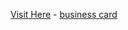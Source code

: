 <u>Visit Here</u> - <a href="https://snazzy-bubblegum-f9235d.netlify.app/" target="_blank">business card</a>
